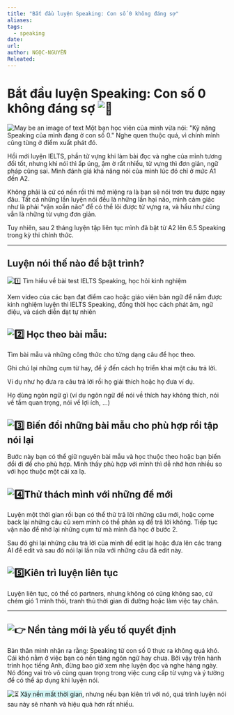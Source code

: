 ```yaml
---
title: "Bắt đầu luyện Speaking: Con số 0 không đáng sợ"
aliases: 
tags:
  - speaking
date: 
url: 
author: NGỌC-NGUYỄN
Releated:
---
```



# Bắt đầu luyện Speaking: Con số 0 không đáng sợ ![🌟](https://static.xx.fbcdn.net/images/emoji.php/v9/te0/1/16/1f31f.png)




![May be an image of text](https://scontent.fhan14-1.fna.fbcdn.net/v/t39.30808-6/474466011_122134177178555407_7438496487988324688_n.jpg?stp=dst-jpg_s600x600_tt6&_nc_cat=105&ccb=1-7&_nc_sid=127cfc&_nc_ohc=jAdeQefST4EQ7kNvgG7JNtp&_nc_oc=AdilMWMNNX6e8t0nsueq55O328MNlVg-RMJOXWUEQcWk83hXAsT0wxng6VC22DCdtho&_nc_zt=23&_nc_ht=scontent.fhan14-1.fna&_nc_gid=AYuTHqFFnplBxXLWO4dijwf&oh=00_AYBTWJ4Aa5k59LP05px5KiPfqJN60Xmp_ZM1MRKTTF0d6w&oe=679900C5#center)
Một bạn học viên của mình vừa nói: "Kỹ năng Speaking của mình đang ở con số 0." Nghe quen thuộc quá, vì chính mình cũng từng ở điểm xuất phát đó.

Hồi mới luyện IELTS, phần từ vựng khi làm bài đọc và nghe của mình tương đối tốt, nhưng khi nói thì ấp úng, ậm ờ rất nhiều, từ vựng thì đơn giản, ngữ pháp cũng sai. Mình đánh giá khả năng nói của mình lúc đó chỉ ở mức A1 đến A2.

Không phải là cứ có nền rồi thì mở miệng ra là bạn sẽ nói trơn tru được ngay đâu. Tất cả những lần luyện nói đều là những lần hại não, mình cảm giác như là phải “vặn xoắn não” để có thể lôi được từ vựng ra, và hầu như cũng vẫn là những từ vựng đơn giản.

Tuy nhiên, sau 2 tháng luyện tập liên tục mình đã bật từ A2 lên 6.5 Speaking trong kỳ thi chính thức.

---

## Luyện nói thế nào để bật trình?

![1️⃣](https://static.xx.fbcdn.net/images/emoji.php/v9/t7a/1/16/31_20e3.png) Tìm hiểu về bài test IELTS Speaking, học hỏi kinh nghiệm

Xem video của các bạn đạt điểm cao hoặc giáo viên bản ngữ để nắm được kinh nghiệm luyện thi IELTS Speaking, đồng thời học cách phát âm, ngữ điệu, và cách diễn đạt tự nhiên

## ![2️⃣](https://static.xx.fbcdn.net/images/emoji.php/v9/t99/1/16/32_20e3.png) Học theo bài mẫu:

Tìm bài mẫu và những công thức cho từng dạng câu để học theo.

Ghi chú lại những cụm từ hay, để ý đến cách họ triển khai một câu trả lời.

Ví dụ như họ đưa ra câu trả lời rồi họ giải thích hoặc họ đưa ví dụ.

Họ dùng ngôn ngữ gì (ví dụ ngôn ngữ để nói về thích hay không thích, nói về tầm quan trọng, nói về lợi ích, ...)

## ![3️⃣](https://static.xx.fbcdn.net/images/emoji.php/v9/tb8/1/16/33_20e3.png) Biến đổi những bài mẫu cho phù hợp rồi tập nói lại

Bước này bạn có thể giữ nguyên bài mẫu và học thuộc theo hoặc bạn biến đổi đi để cho phù hợp. Mình thấy phù hợp với mình thì dễ nhớ hơn nhiều so với học thuộc một cái xa lạ.

## ![4️⃣](https://static.xx.fbcdn.net/images/emoji.php/v9/td7/1/16/34_20e3.png)Thử thách mình với những đề mới

Luyện một thời gian rồi bạn có thể thử trả lời những câu mới, hoặc come back lại những câu cũ xem mình có thể phản xạ để trả lời không. Tiếp tục vặn não để nhớ lại những cụm từ mà mình đã học ở bước 2.

Sau đó ghi lại những câu trả lời của mình để edit lại hoặc đưa lên các trang AI để edit và sau đó nói lại lần nữa với những câu đã edit này.

## ![5️⃣](https://static.xx.fbcdn.net/images/emoji.php/v9/tf6/1/16/35_20e3.png)Kiên trì luyện liên tục

Luyện liên tục, có thể có partners, nhưng không có cũng không sao, cứ chém gió 1 mình thôi, tranh thủ thời gian đi đường hoặc làm việc tay chân.

---

## ![👉](https://static.xx.fbcdn.net/images/emoji.php/v9/t51/1/16/1f449.png) Nền tảng mới là yếu tố quyết định

Bản thân mình nhận ra rằng: Speaking từ con số 0 thực ra không quá khó. Cái khó nằm ở việc bạn có nền tảng ngôn ngữ hay chưa. Bởi vậy trên hành trình học tiếng Anh, đừng bao giờ xem nhẹ luyện đọc và nghe hàng ngày. Nó đóng vai trò vô cùng quan trọng trong việc cung cấp từ vựng và ý tưởng để có thể áp dụng khi luyện nói.

![⏳](https://static.xx.fbcdn.net/images/emoji.php/v9/tb7/1/16/23f3.png) <span style="background:rgba(173, 239, 239, 0.55)">Xây nền mất thời gian</span>, nhưng nếu bạn kiên trì với nó, quá trình luyện nói sau này sẽ nhanh và hiệu quả hơn rất nhiều.



